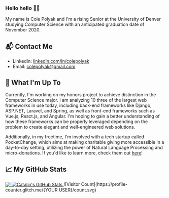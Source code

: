 ### Hello hello 👋🏻
My name is Cole Polyak and I'm a rising Senior at the University of Denver studying Computer Science with an anticipated graduation date of November 2020. 

## 📬 Contact Me
- LinkedIn: [linkedin.com/in/colepolyak][1]
- Email: [colepolyak@gmail.com][2]

## 🔭 What I'm Up To
Currently, I'm working on my honors project to achieve distinction in the Computer Science major. I am analyzing 10 three of the largest web frameworks in use today, including back-end frameworks like Django, ASP.NET, Laravel, and Spring, as well as front-end frameworks such as Vue.js, React.js, and Angular. I'm hoping to gain a better understanding of how these frameworks can be properly leveraged depending on the problem to create elegant and well-engineered web solutions. 

Additionally, in my freetime, I'm involved with a tech startup called PocketChange, which aims at making charitable giving more accessible in a day-to-day setting, utilizing the power of Natural Language Processing and micro-donations. If you'd like to learn more, check them out [here][3]!

## 📈 My GitHub Stats

<a href="https://github.com/natterstefan/natterstefan">
  <img align="center" src="https://github-readme-stats.vercel.app/api/top-langs/?username=polycole&hide=html&title_color=ffffff&text_color=c9cacc&icon_color=2bbc8a&bg_color=1d1f21" />
</a>

<a href="https://github.com/polycole/polycole">
  <img align="center" src="https://github-readme-stats.vercel.app/api?username=polycole&show_icons=true&line_height=27&count_private=true&title_color=ffffff&text_color=c9cacc&icon_color=2bbc8a&bg_color=1d1f21" alt="Catalin's GitHub Stats" />
</a>
![Visitor Count](https://profile-counter.glitch.me/{YOUR USER}/count.svg)

<!--
**PolyCole/PolyCole** is a ✨ _special_ ✨ repository because its `README.md` (this file) appears on your GitHub profile.

Here are some ideas to get you started:

- 🔭 I’m currently working on ...
- 🌱 I’m currently learning ...
- 👯 I’m looking to collaborate on ...
- 🤔 I’m looking for help with ...
- 💬 Ask me about ...
- 📫 How to reach me: ...
- 😄 Pronouns: ...
- ⚡ Fun fact: ...
-->

[1]: https://www.linkedin.com/in/colepolyak/
[2]: mailto:colepolyak@gmail.com
[3]: https://pocketchange.social/

